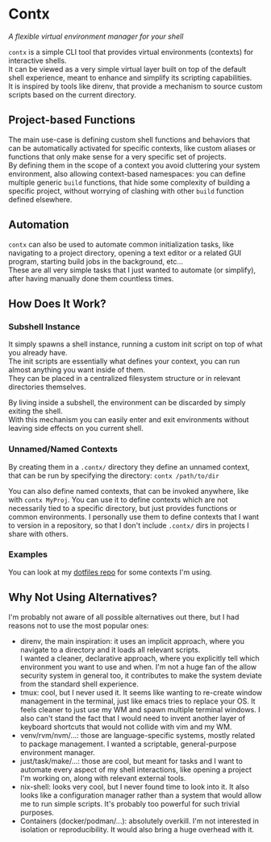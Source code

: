 # Contx

_A flexible virtual environment manager for your shell_

`contx` is a simple CLI tool that provides virtual environments (contexts) for interactive shells. \
It can be viewed as a very simple virtual layer built on top of the default shell experience,
meant to enhance and simplify its scripting capabilities. \
It is inspired by tools like direnv,
that provide a mechanism to source custom scripts based on the current directory.


## Project-based Functions

The main use-case is defining custom shell functions and behaviors that can be automatically activated for specific contexts,
like custom aliases or functions that only make sense for a very specific set of projects. \
By defining them in the scope of a context you avoid cluttering your system environment,
also allowing context-based namespaces:
you can define multiple generic `build` functions,
that hide some complexity of building a specific project,
without worrying of clashing with other `build` function defined elsewhere.

## Automation

`contx` can also be used to automate common initialization tasks,
like navigating to a project directory,
opening a text editor or a related GUI program,
starting build jobs in the background, etc... \
These are all very simple tasks that I just wanted to automate (or simplify),
after having manually done them countless times.

## How Does It Work?

### Subshell Instance
It simply spawns a shell instance, running a custom init script on top of what you already have. \
The init scripts are essentially what defines your context,
you can run almost anything you want inside of them. \
They can be placed in a centralized filesystem structure or in relevant directories themselves.

By living inside a subshell, the environment can be discarded by simply exiting the shell. \
With this mechanism you can easily enter and exit environments without leaving side effects on you current shell.

### Unnamed/Named Contexts
By creating them in a `.contx/` directory they define an unnamed context,
that can be run by specifying the directory: `contx /path/to/dir`

You can also define named contexts, that can be invoked anywhere, like with `contx MyProj`.
You can use it to define contexts which are not necessarily tied to a specific directory,
but just provides functions or common environments.
I personally use them to define contexts that I want to version in a repository,
so that I don't include `.contx/` dirs in projects I share with others.

### Examples

You can look at my [dotfiles repo](https://github.com/alberto-lazari/.dotfiles/tree/main/contx/contexts) for some contexts I'm using.

## Why Not Using Alternatives?

I'm probably not aware of all possible alternatives out there,
but I had reasons not to use the most popular ones:
- direnv, the main inspiration: it uses an implicit approach, where you navigate to a directory and it loads all relevant scripts. \
  I wanted a cleaner, declarative approach, where you explicitly tell which environment you want to use and when.
  I'm not a huge fan of the allow security system in general too,
  it contributes to make the system deviate from the standard shell experience.
- tmux: cool, but I never used it.
  It seems like wanting to re-create window management in the terminal,
  just like emacs tries to replace your OS.
  It feels cleaner to just use my WM and spawn multiple terminal windows.
  I also can't stand the fact that I would need to invent another layer of keyboard shortcuts that would not collide with vim and my WM.
- venv/rvm/nvm/...: those are language-specific systems,
  mostly related to package management.
  I wanted a scriptable, general-purpose environment manager.
- just/task/make/...: those are cool,
  but meant for tasks and I want to automate every aspect of my shell interactions,
  like opening a project I'm working on, along with relevant external tools.
- nix-shell: looks very cool, but I never found time to look into it.
  It also looks like a configuration manager rather than a system that would allow me to run simple scripts.
  It's probably too powerful for such trivial purposes.
- Containers (docker/podman/...): absolutely overkill.
  I'm not interested in isolation or reproducibility.
  It would also bring a huge overhead with it.
